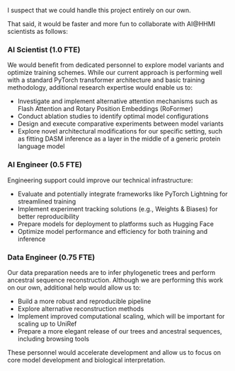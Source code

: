 I suspect that we could handle this project entirely on our own.

That said, it would be faster and more fun to collaborate with AI@HHMI scientists as follows:

### AI Scientist (1.0 FTE)
We would benefit from dedicated personnel to explore model variants and optimize training schemes. While our current approach is performing well with a standard PyTorch transformer architecture and basic training methodology, additional research expertise would enable us to:
- Investigate and implement alternative attention mechanisms such as Flash Attention and Rotary Position Embeddings (RoFormer)
- Conduct ablation studies to identify optimal model configurations
- Design and execute comparative experiments between model variants
- Explore novel architectural modifications for our specific setting, such as fitting DASM inference as a layer in the middle of a generic protein language model

### AI Engineer (0.5 FTE)
Engineering support could improve our technical infrastructure:
- Evaluate and potentially integrate frameworks like PyTorch Lightning for streamlined training
- Implement experiment tracking solutions (e.g., Weights & Biases) for better reproducibility
- Prepare models for deployment to platforms such as Hugging Face
- Optimize model performance and efficiency for both training and inference

### Data Engineer (0.75 FTE)
Our data preparation needs are to infer phylogenetic trees and perform ancestral sequence reconstruction. Although we are performing this work on our own, additional help would allow us to:
- Build a more robust and reproducible pipeline
- Explore alternative reconstruction methods
- Implement improved computational scaling, which will be important for scaling up to UniRef
- Prepare a more elegant release of our trees and ancestral sequences, including browsing tools

These personnel would accelerate development and allow us to focus on core model development and biological interpretation.